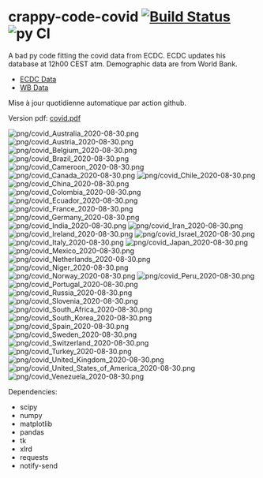 # crappy-code-covid [![Build Status](https://cloud.drone.io/api/badges/a-lemonnier/crappy-code-covid/status.svg)](https://cloud.drone.io/a-lemonnier/crappy-code-covid) ![py CI](https://github.com/a-lemonnier/crappy-code-covid/workflows/py%20CI/badge.svg)
 
A bad py code fitting the covid data from ECDC. ECDC updates his database at 12h00 CEST atm. Demographic data are from World Bank.
 
- [ECDC Data](https://www.ecdc.europa.eu/en/publications-data/download-todays-data-geographic-distribution-covid-19-cases-worldwide)
- [WB Data](https://data.worldbank.org/indicator/sp.pop.totl)
 
 
Mise à jour quotidienne automatique par action github.
 
Version pdf: [covid.pdf](https://github.com/a-lemonnier/crappy-code-covid/raw/master/covid.pdf)
 
![png/covid_Australia_2020-08-30.png](png/covid_Australia_2020-08-30.png)
![png/covid_Austria_2020-08-30.png](png/covid_Austria_2020-08-30.png)
![png/covid_Belgium_2020-08-30.png](png/covid_Belgium_2020-08-30.png)
![png/covid_Brazil_2020-08-30.png](png/covid_Brazil_2020-08-30.png)
![png/covid_Cameroon_2020-08-30.png](png/covid_Cameroon_2020-08-30.png)
![png/covid_Canada_2020-08-30.png](png/covid_Canada_2020-08-30.png)
![png/covid_Chile_2020-08-30.png](png/covid_Chile_2020-08-30.png)
![png/covid_China_2020-08-30.png](png/covid_China_2020-08-30.png)
![png/covid_Colombia_2020-08-30.png](png/covid_Colombia_2020-08-30.png)
![png/covid_Ecuador_2020-08-30.png](png/covid_Ecuador_2020-08-30.png)
![png/covid_France_2020-08-30.png](png/covid_France_2020-08-30.png)
![png/covid_Germany_2020-08-30.png](png/covid_Germany_2020-08-30.png)
![png/covid_India_2020-08-30.png](png/covid_India_2020-08-30.png)
![png/covid_Iran_2020-08-30.png](png/covid_Iran_2020-08-30.png)
![png/covid_Ireland_2020-08-30.png](png/covid_Ireland_2020-08-30.png)
![png/covid_Israel_2020-08-30.png](png/covid_Israel_2020-08-30.png)
![png/covid_Italy_2020-08-30.png](png/covid_Italy_2020-08-30.png)
![png/covid_Japan_2020-08-30.png](png/covid_Japan_2020-08-30.png)
![png/covid_Mexico_2020-08-30.png](png/covid_Mexico_2020-08-30.png)
![png/covid_Netherlands_2020-08-30.png](png/covid_Netherlands_2020-08-30.png)
![png/covid_Niger_2020-08-30.png](png/covid_Niger_2020-08-30.png)
![png/covid_Norway_2020-08-30.png](png/covid_Norway_2020-08-30.png)
![png/covid_Peru_2020-08-30.png](png/covid_Peru_2020-08-30.png)
![png/covid_Portugal_2020-08-30.png](png/covid_Portugal_2020-08-30.png)
![png/covid_Russia_2020-08-30.png](png/covid_Russia_2020-08-30.png)
![png/covid_Slovenia_2020-08-30.png](png/covid_Slovenia_2020-08-30.png)
![png/covid_South_Africa_2020-08-30.png](png/covid_South_Africa_2020-08-30.png)
![png/covid_South_Korea_2020-08-30.png](png/covid_South_Korea_2020-08-30.png)
![png/covid_Spain_2020-08-30.png](png/covid_Spain_2020-08-30.png)
![png/covid_Sweden_2020-08-30.png](png/covid_Sweden_2020-08-30.png)
![png/covid_Switzerland_2020-08-30.png](png/covid_Switzerland_2020-08-30.png)
![png/covid_Turkey_2020-08-30.png](png/covid_Turkey_2020-08-30.png)
![png/covid_United_Kingdom_2020-08-30.png](png/covid_United_Kingdom_2020-08-30.png)
![png/covid_United_States_of_America_2020-08-30.png](png/covid_United_States_of_America_2020-08-30.png)
![png/covid_Venezuela_2020-08-30.png](png/covid_Venezuela_2020-08-30.png)
 
Dependencies:
- scipy
- numpy
- matplotlib
- pandas
- tk
- xlrd
- requests
- notify-send

